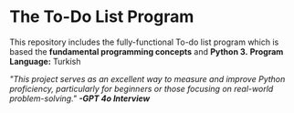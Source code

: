 # The To-Do List Program

This repository includes the fully-functional To-do list program which is based the **fundamental programming concepts** and **Python 3.**
**Program Language:** Turkish

*"This project serves as an excellent way to measure and improve Python proficiency, particularly for beginners or those focusing on real-world problem-solving." **-GPT 4o Interview***
